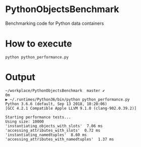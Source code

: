 # PythonObjectsBenchmark
Benchmarking code for Python data containers

# How to execute
```shell
python python_performance.py
```

# Output
```shell
~/workplace/PythonObjectsBenchmark  master ✔                                                                                                                                      0m
▶ ~/.runtimes/Python36/bin/python python_performance.py
Python 3.6.6 (default, Sep 13 2018, 10:20:06)
[GCC 4.2.1 Compatible Apple LLVM 9.1.0 (clang-902.0.39.2)]

Starting performance tests...
Using size: 10000
'instantiating_objects_with_slots'  7.06 ms
'accessing_attributes_with_slots'  0.72 ms
'instantiating_namedtuples'  8.60 ms
'accessing_attributes_with_namedtuples'  1.37 ms
```
